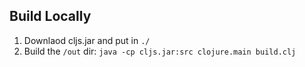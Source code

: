 ## Build Locally

1. Downlaod cljs.jar and put in `./`
2. Build the `/out` dir: `java -cp cljs.jar:src clojure.main build.clj`

